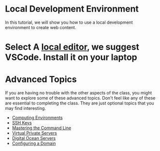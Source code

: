 # Local Development Environment
In this tutorial, we will show you how to use a local development environment to create web content.

# Select A [local editor](computingEnvironments.md), we suggest VSCode.  Install it on your laptop

# Advanced Topics
If you are having no trouble with the other aspects of the class, you might want to explore some of these advanced topics.  Don't feel like any of these are essential to completing the class.  They are just optional topics that you may find interesting.
- [Computing Environments](computingEnvironments.md)
- [SSH Keys](ssh.md)
- [Mastering the Command Line](commandLine.md)
- [Virtual Private Servers](virtual.md)
- [Digital Ocean Servers](digocean.md)
- [Configuring a Domain](dns.md)

